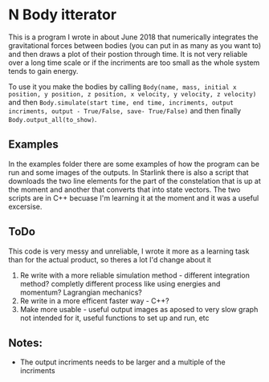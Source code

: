 # N Body itterator

This is a program I wrote in about June 2018 that numerically integrates the gravitational forces between bodies (you can put in as many as you want to) and then draws a plot of their postion through time. It is not very reliable over a long time scale or if the incriments are too small as the whole system tends to gain energy.

To use it you make the bodies by calling `Body(name, mass, initial x position, y position, z position, x velocity, y velocity, z velocity)` and then `Body.simulate(start time, end time, incriments, output incriments, output - True/False, save- True/False)` and then finally `Body.output_all(to_show)`. 

## Examples
In the examples folder there are some examples of how the program can be run and some images of the outputs. In Starlink there is also a script that downloads the two line elements for the part of the constelation that is up at the moment and another that converts that into state vectors. The two scripts are in C++ becuase I'm learning it at the moment and it was a useful excersise.

## ToDo
This code is very messy and unreliable, I wrote it more as a learning task than for the actual product, so theres a lot I'd change about it
1. Re write with a more reliable simulation method - different integration method? completly different process like using energies and momentum? Lagrangian mechanics?
2. Re write in a more efficent faster way - C++?
3. Make more usable - useful output images as aposed to very slow graph not intended for it, useful functions to set up and run, etc
## Notes:
- The output incriments needs to be larger and a multiple of the incriments
